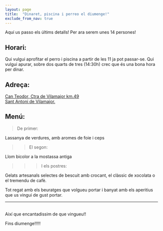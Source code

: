 ```yaml
---
layout: page
title:  "Dinaret, piscina i perreo el diumenge!"
exclude_from_nav: true
---
```


Aquí us passo els últims detalls! Per ara serem unes 14 persones!

Horari:
-------
Qui vulgui aprofitar el perro i piscina a partir de les 11 ja pot passar-se.
Qui vulgui apurar, sobre dos quarts de tres (14:30h) crec que és una bona hora per dinar.

Adreça:
-------
[Can Teodor, Ctra de Vilamajor km.49<br/>
Sant Antoni de Vilamajor.](https://www.google.es/maps/place/Barri+les+Valls,+49,+08459+Sant+Antoni+de+Vilamajor,+Barcelona/@41.65119,2.40425,17z/data=!3m1!4b1!4m7!1m4!3m3!1s0x12a4c957c6a8597f:0x28b6f514a775196!2sRestaurant+Can+Llan%C3%A7a!3b1!3m1!1s0x12a4cb8b88bbbb47:0xad95eb8b2e83b3be?hl=en&hl=en)

Menú:
-----

>De primer:

Lassanya de verdures, amb aromes de foie i ceps

>>El segon:

Llom bicolor a la mostassa antiga

>>>I els postres:

Gelats artesanals selectes de bescuit amb crocant, el clàssic de xocolata o el tremendu de cafè.

Tot regat amb els beuratges que volgueu portar i banyat amb els aperitius que us vingui de gust portar.

---
<br/>
Així que encantadissim de que vingueu!!

Fins diumenge!!!!!
